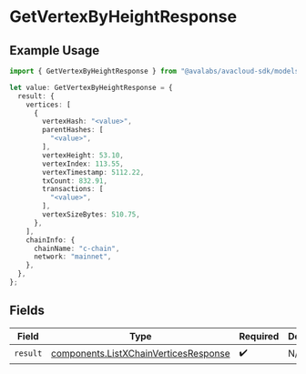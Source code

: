 # GetVertexByHeightResponse

## Example Usage

```typescript
import { GetVertexByHeightResponse } from "@avalabs/avacloud-sdk/models/operations";

let value: GetVertexByHeightResponse = {
  result: {
    vertices: [
      {
        vertexHash: "<value>",
        parentHashes: [
          "<value>",
        ],
        vertexHeight: 53.10,
        vertexIndex: 113.55,
        vertexTimestamp: 5112.22,
        txCount: 832.91,
        transactions: [
          "<value>",
        ],
        vertexSizeBytes: 510.75,
      },
    ],
    chainInfo: {
      chainName: "c-chain",
      network: "mainnet",
    },
  },
};
```

## Fields

| Field                                                                                          | Type                                                                                           | Required                                                                                       | Description                                                                                    |
| ---------------------------------------------------------------------------------------------- | ---------------------------------------------------------------------------------------------- | ---------------------------------------------------------------------------------------------- | ---------------------------------------------------------------------------------------------- |
| `result`                                                                                       | [components.ListXChainVerticesResponse](../../models/components/listxchainverticesresponse.md) | :heavy_check_mark:                                                                             | N/A                                                                                            |